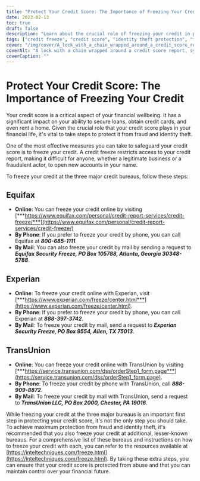 ```yaml
---
title: "Protect Your Credit Score: The Importance of Freezing Your Credit"
date: 2023-02-13
toc: true
draft: false
description: "Learn about the crucial role of freezing your credit in protecting your financial future and find out how to take control of your credit score."
tags: ["credit freeze", "credit score", "identity theft protection", "financial security", "credit bureaus", "Equifax", "Experian", "TransUnion", "fraud prevention"]
cover: "/img/cover/A_lock_with_a_chain_wrapped_around_a_credit_score_report.png"
coverAlt: "A lock with a chain wrapped around a credit score report, symbolizing the protection and security that freezing your credit provides against identity theft and fraud"
coverCaption: ""
---
```

# Protect Your Credit Score: The Importance of Freezing Your Credit

Your credit score is a critical aspect of your financial wellbeing. It has a significant impact on your ability to secure loans, obtain credit cards, and even rent a home. Given the crucial role that your credit score plays in your financial life, it's vital to take steps to protect it from fraud and identity theft.

One of the most effective measures you can take to safeguard your credit score is to freeze your credit. A credit freeze restricts access to your credit report, making it difficult for anyone, whether a legitimate business or a fraudulent actor, to open new accounts in your name.

To freeze your credit at the three major credit bureaus, follow these steps:

## Equifax

- **Online**: You can freeze your credit online by visiting [***https://www.equifax.com/personal/credit-report-services/credit-freeze/***](https://www.equifax.com/personal/credit-report-services/credit-freeze/)
- **By Phone**: If you prefer to freeze your credit by phone, you can call Equifax at ***800-685-1111***.
- **By Mail**: You can also freeze your credit by mail by sending a request to ***Equifax Security Freeze, PO Box 105788, Atlanta, Georgia 30348-5788***.

## Experian

- **Online**: To freeze your credit online with Experian, visit [***https://www.experian.com/freeze/center.html***](https://www.experian.com/freeze/center.html).
- **By Phone**: If you prefer to freeze your credit by phone, you can call Experian at ***888-397-3742***.
- **By Mail**: To freeze your credit by mail, send a request to ***Experian Security Freeze, PO Box 9554, Allen, TX 75013***.

## TransUnion

- **Online**: You can freeze your credit online with TransUnion by visiting [***https://service.transunion.com/dss/orderStep1_form.page***](https://service.transunion.com/dss/orderStep1_form.page).
- **By Phone**: To freeze your credit by phone with TransUnion, call ***888-909-8872***.
- **By Mail**: To freeze your credit by mail with TransUnion, send a request to ***TransUnion LLC, PO Box 2000, Chester, PA 19016***.

While freezing your credit at the three major bureaus is an important first step in protecting your credit score, it's not the only step you should take. To achieve maximum protection from fraud and identity theft, it's recommended that you also freeze your credit at additional, lesser-known bureaus. For a comprehensive list of these bureaus and instructions on how to freeze your credit with each, you can refer to the resources available at [https://inteltechniques.com/freeze.html](https://inteltechniques.com/freeze.html). By taking these extra steps, you can ensure that your credit score is protected from abuse and that you can maintain control over your financial future.
